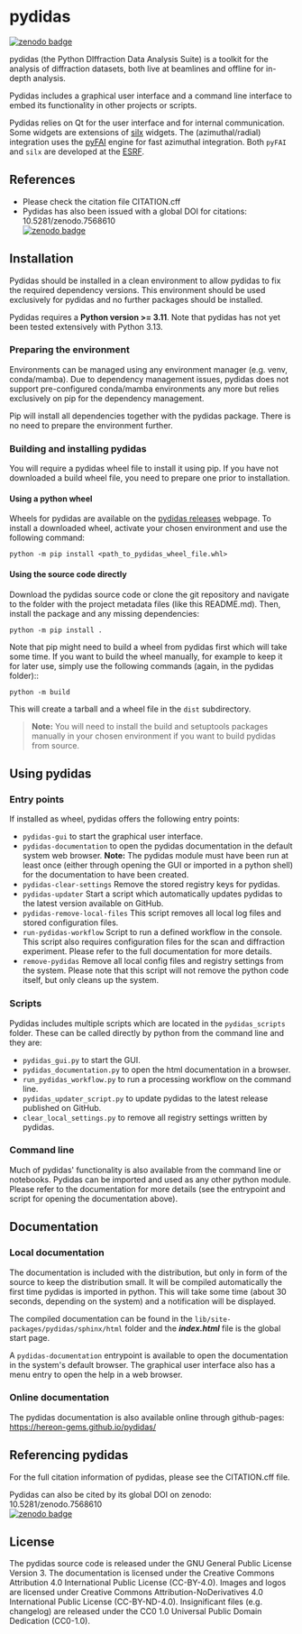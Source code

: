<!---
    Copyright 2024, Helmholtz-Zentrum Hereon
    SPDX-License-Identifier: CC-BY-4.0
--->


# pydidas
[![zenodo badge](https://zenodo.org/badge/DOI/10.5281/zenodo.7568610.svg)](https://doi.org/10.5281/zenodo.7568610)


pydidas (the Python DIffraction Data Analysis Suite) is a toolkit for
the analysis of diffraction datasets, both live at beamlines and
offline for in-depth analysis.

Pydidas includes a graphical user interface and a command line interface to
embed its functionality in other projects or scripts.

Pydidas relies on Qt for the user interface and for internal communication.
Some widgets are extensions of [silx](https://github.com/silx-kit/silx) widgets.
The (azimuthal/radial) integration uses the [pyFAI](https://github.com/silx-kit/pyFAI)
engine for fast azimuthal integration. Both ``pyFAI`` and ``silx`` are developed at
the [ESRF](https://www.esrf.fr/).


## References
* Please check the citation file CITATION.cff
* Pydidas has also been issued with a global DOI for citations: 10.5281/zenodo.7568610<br> 
  [![zenodo badge](https://zenodo.org/badge/DOI/10.5281/zenodo.7568610.svg)](https://doi.org/10.5281/zenodo.7568610)


## Installation

Pydidas should be installed in a clean environment to allow pydidas to fix the
required dependency versions. This environment should be used exclusively for
pydidas and no further packages should be installed.

Pydidas requires a **Python version >= 3.11**. Note that pydidas has not yet been 
tested extensively with Python 3.13.

### Preparing the environment

Environments can be managed using any environment manager (e.g. venv,
conda/mamba). Due to dependency management issues, pydidas does not support
pre-configured conda/mamba environments any more but relies exclusively on pip
for the dependency management.

Pip will install all dependencies together with the pydidas package.
There is no need to prepare the environment further.


### Building and installing pydidas

You will require a pydidas wheel file to install it using pip. If you have not
downloaded a build wheel file, you need to prepare one prior to installation.

#### Using a python wheel

Wheels for pydidas are available on the 
[pydidas releases](https://github.com/hereon-GEMS/pydidas/releases) webpage. 
To install a downloaded wheel, activate your chosen environment and use the 
following command:

    python -m pip install <path_to_pydidas_wheel_file.whl>

#### Using the source code directly

Download the pydidas source code or clone the git repository and navigate to the
folder with the project metadata files (like this README.md). Then, install
the package and any missing dependencies:

    python -m pip install .

Note that pip might need to build a wheel from pydidas first which will take
some time. If you want to build the wheel manually, for example to keep it for
later use, simply use the following commands (again, in the pydidas folder)::

    python -m build

This will create a tarball and a wheel file in the ``dist`` subdirectory.

> **Note:** You will need to install the build and setuptools packages manually in 
> your chosen environment if you want to build pydidas from source.

## Using pydidas

### Entry points
If installed as wheel, pydidas offers the following entry points:

  - `pydidas-gui` to start the graphical user interface.
  - `pydidas-documentation` to open the pydidas documentation in the default system
    web browser. **Note:** The pydidas module must have been run at least once 
    (either through opening the GUI or imported in a python shell) for the 
    documentation to have been created. 
  - `pydidas-clear-settings` Remove the stored registry keys for pydidas. 
  - `pydidas-updater` Start a script which automatically updates pydidas to the latest
    version available on GitHub.
  - `pydidas-remove-local-files` This script removes all local log files and stored 
    configuration files.
  - `run-pydidas-workflow` Script to run a defined workflow in the console. This script
    also requires configuration files for the scan and diffraction experiment. Please
    refer to the full documentation for more details.
  - `remove-pydidas` Remove all local config files and registry settings from the 
    system. Please note that this script will not remove the python code itself, but 
    only cleans up the system.

### Scripts
Pydidas includes multiple scripts which are located in the `pydidas_scripts` folder.
These can be called directly by python from the command line and they are:
  - `pydidas_gui.py` to start the GUI.
  - `pydidas_documentation.py` to open the html documentation in a browser.
  - `run_pydidas_workflow.py` to run a processing workflow on the command line.
  - `pydidas_updater_script.py` to update pydidas to the latest release published on
    GitHub.
  - `clear_local_settings.py` to remove all registry settings written by pydidas.

### Command line
Much of pydidas' functionality is also available from the command line or notebooks.
Pydidas can be imported and used as any other python module. Please refer to the 
documentation for more details (see the entrypoint and script for opening the 
documentation above).

## Documentation

### Local documentation

The documentation is included with the distribution, but only in form of the source
to keep the distribution small. It will be compiled automatically the first time
pydidas is imported in python. This will take some time (about 30 seconds, depending on
the system) and a notification will be displayed.

The compiled documentation can be found in the
``lib/site-packages/pydidas/sphinx/html`` folder and the ***index.html*** file is the
global start page.

A ``pydidas-documentation`` entrypoint is available to open the documentation in the
system's default browser.
The graphical user interface also has a menu entry to open the help in a web browser.

### Online documentation

The pydidas documentation is also available online through github-pages:
https://hereon-gems.github.io/pydidas/

## Referencing pydidas

For the full citation information of pydidas, please see the CITATION.cff file.

Pydidas can also be cited by its global DOI on zenodo: 10.5281/zenodo.7568610\
[![zenodo badge](https://zenodo.org/badge/DOI/10.5281/zenodo.7568610.svg)](https://doi.org/10.5281/zenodo.7568610)


## License

The pydidas source code is released under the GNU General Public License
Version 3.
The documentation is licensed under the Creative Commons Attribution 4.0
International Public License (CC-BY-4.0).
Images and logos are licensed under Creative Commons Attribution-NoDerivatives
4.0 International Public License (CC-BY-ND-4.0).
Insignificant files (e.g. changelog) are released under the CC0 1.0 Universal
Public Domain Dedication (CC0-1.0).


